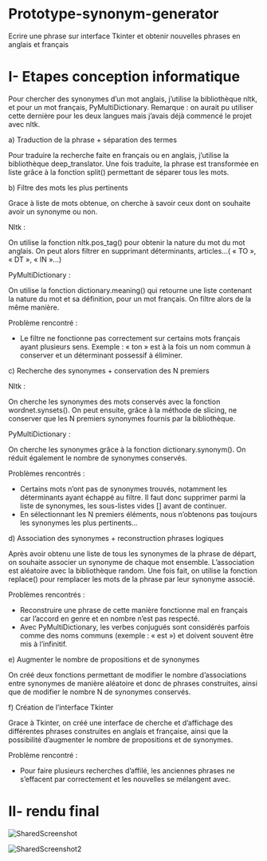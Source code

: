 # Prototype-synonym-generator
Ecrire une phrase sur interface Tkinter et obtenir nouvelles phrases en anglais et français 

# I-	Etapes conception informatique

Pour chercher des synonymes d’un mot anglais, j’utilise la bibliothèque nltk, et pour un mot français, PyMultiDictionary.
Remarque : on aurait pu utiliser cette dernière pour les deux langues mais j’avais déjà commencé le projet avec nltk.

a)	Traduction de la phrase + séparation des termes

Pour traduire la recherche faite en français ou en anglais, j’utilise la bibliothèque deep_translator.
Une fois traduite, la phrase est transformée en liste grâce à la fonction split() permettant de séparer tous les mots.

b)	Filtre des mots les plus pertinents

Grace à liste de mots obtenue, on cherche à savoir ceux dont on souhaite avoir un synonyme ou non. 

Nltk :

On utilise la fonction nltk.pos_tag() pour obtenir la nature du mot du mot anglais. On peut alors filtrer en supprimant déterminants, articles…( « TO », « DT », « IN »...)  

PyMultiDictionary :

On utilise la fonction dictionary.meaning() qui retourne une liste contenant la nature du mot et sa définition, pour un mot français. On filtre alors de la même manière.

Problème rencontré :
-	Le filtre ne fonctionne pas correctement sur certains mots français ayant plusieurs sens. Exemple : « ton » est à la fois un nom commun à conserver et un déterminant possessif à éliminer.

c)	Recherche des synonymes + conservation des N premiers

Nltk :

On cherche les synonymes des mots conservés avec la fonction wordnet.synsets().
On peut ensuite, grâce à la méthode de slicing, ne conserver que les N premiers synonymes fournis par la bibliothèque.

PyMultiDictionary :

On cherche les synonymes grâce à la fonction dictionary.synonym(). On réduit également le nombre de synonymes conservés.

Problèmes rencontrés :
-	Certains mots n’ont pas de synonymes trouvés, notamment les déterminants ayant échappé au filtre. Il faut donc supprimer parmi la liste de synonymes, les sous-listes vides [] avant de continuer. 
-	En sélectionnant les N premiers éléments, nous n’obtenons pas toujours les synonymes les plus pertinents…

d)	Association des synonymes + reconstruction phrases logiques

Après avoir obtenu une liste de tous les synonymes de la phrase de départ, on souhaite associer un synonyme de chaque mot ensemble. L’association est aléatoire avec la bibliothèque random. Une fois fait, on utilise la fonction replace() pour remplacer les mots de la phrase par leur synonyme associé. 

Problèmes rencontrés :
-	Reconstruire une phrase de cette manière fonctionne mal en français car l’accord en genre et en nombre n’est pas respecté.
-	Avec PyMultiDictionary, les verbes conjugués sont considérés parfois comme des noms communs (exemple : « est ») et doivent souvent être mis à l’infinitif.

e)	Augmenter le nombre de propositions et de synonymes

On créé deux fonctions permettant de modifier le nombre d’associations entre synonymes de manière aléatoire et donc de phrases construites, ainsi que de modifier le nombre N de synonymes conservés.

f)	Création de l’interface Tkinter


Grace à Tkinter, on créé une interface de cherche et d’affichage des différentes phrases construites en anglais et française, ainsi que la possibilité d’augmenter le nombre de propositions et de synonymes.

Problème rencontré :
-	Pour faire plusieurs recherches d’affilé, les anciennes phrases ne s’effacent par correctement et les nouvelles se mélangent avec.

# II-	rendu final 

 ![SharedScreenshot](https://user-images.githubusercontent.com/92324336/180181661-009ed81d-92d2-4884-a433-7c5b762397c6.jpg)

![SharedScreenshot2](https://user-images.githubusercontent.com/92324336/180181657-15069129-b62a-42cf-a53e-e979547b8c6e.jpg)

